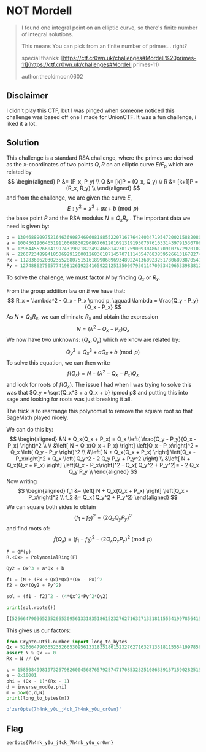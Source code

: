 # NOT Mordell

> I found one integral point on an elliptic curve, so there's finite number of integral solutions.
>
> This means You can pick from an finite number of primes... right?
>
> special thanks: [https://ctf.cr0wn.uk/challenges#Mordell%20primes-11](https://ctf.cr0wn.uk/challenges#Mordell primes-11)
>
> author:theoldmoon0602

## Disclaimer

I didn't play this CTF, but I was pinged when someone noticed this challenge was based off one I made for UnionCTF. It was a fun challenge, i liked it a lot.

## Solution

This challenge is a standard RSA challenge, where the primes are derived as the $x$-coordinates of two points $Q,R$ on an elliptic curve $E / F_p$ which are related by
$$
\begin{aligned}
P &= (P_x, P_y) \\
Q &= [k]P = (Q_x, Q_y)  \\
R &= [k+1]P = (R_x, R_y) \\
\end{aligned}
$$
and from the challenge, we are given the curve $E$,
$$
E: y^2 = x^3 + ax + b \pmod p
$$
the base point $P$ and the RSA modulus $N = Q_x R_x$ . The important data we need is given by:

```python
p = 13046889097521646369087469608188552207167764240347195472002158820809408567610092324592843361428437763328630003678802379234688335664907752858268976392979073
a = 10043619664651911066883029686766120169131919507076163314397915307085965058341170072938120477911396027902856306859830431800181085603701181775623189478719241
b = 12964455266041997431902182249246681423017590093048617091076729201020090112909200442573801636087298080179764338147888667898243288442212586190171993932442177
N = 22607234899418506929126001268361871457071114354768385952661316782742548112938224795906631400222949082488044126564531809419277303594848211922000498018284382244900831520857366772119155202621331079644609558409672584261968029536525583401488106146231216232578818115404806474812984250682928141729397248414221861387
Px = 11283606203023552880751516189906896934892241360923251780689387054183187410315259518723242477593131979010442607035913952477781391707487688691661703618439980
Py = 12748862750577419812619234165922125135009793011470953429653398381275403229335519006908182956425430354120606424111151410237675942385465833703061487938776991

```

To solve the challenge, we must factor $N$ by finding $Q_x$ or $R_x$.

From the group addition law on $E$ we have that:
$$
R_x = \lambda^2 - Q_x - P_x \pmod p, \qquad \lambda = \frac{Q_y - P_y}{Q_x - P_x}
$$
As $N = Q_x R_x$, we can eliminate $R_x$ and obtain the expression
$$
N = (\lambda^2 - Q_x - P_x) Q_x
$$
We now have two unknowns: $(Q_x, Q_y)$ which we know are related by:
$$
Q_y^2 = Q_x^3 + a Q_x + b \pmod p
$$
To solve this equation, we can then write
$$
f(Q_x) = N - (\lambda^2 - Q_x - P_x) Q_x
$$
and look for roots of $f(Q_x)$. The issue I had when I was trying to solve this was that $Q_y = \sqrt{Q_x^3 + a Q_x + b} \pmod p$ and putting this into sage and looking for roots was just breaking it all.

The trick is to rearrange this polynomial to remove the square root so that SageMath played nicely.

We can do this by:
$$
\begin{aligned}
&N + Q_x(Q_x + P_x) = Q_x \left( \frac{Q_y - P_y}{Q_x - P_x} \right)^2 \\ \\
&\left[ N + Q_x(Q_x + P_x) \right] \left[Q_x - P_x\right]^2 = Q_x \left( Q_y - P_y \right)^2 \\ 
&\left[ N + Q_x(Q_x + P_x) \right] \left[Q_x - P_x\right]^2 = Q_x \left( Q_y^2 - 2 Q_y P_y + P_y^2 \right) \\ 
&\left[ N + Q_x(Q_x + P_x) \right] \left[Q_x - P_x\right]^2 - Q_x( Q_y^2  + P_y^2)= - 2 Q_x Q_y P_y  
\\
\end{aligned}
$$
Now writing
$$
\begin{aligned}
f_1 &= \left[ N + Q_x(Q_x + P_x) \right] \left[Q_x - P_x\right]^2 \\
f_2 &=  Q_x( Q_y^2  + P_y^2)
\end{aligned}
$$
We can square both sides to obtain
$$
(f_1 - f_2)^2 = (2 Q_x Q_y P_y)^2
$$
and find roots of:
$$
\tilde{f}(Q_x) = (f_1 - f_2)^2 - (2 Q_x Q_y P_y)^2 \pmod p
$$

```python
F = GF(p)
R.<Qx> = PolynomialRing(F)

Qy2 = Qx^3 + a*Qx + b

f1 = (N + (Px + Qx)*Qx)*(Qx - Px)^2
f2 = Qx*(Qy2 + Py^2)

sol = (f1 - f2)^2 - (4*Qx^2*Py^2*Qy2)

print(sol.roots())

[(5266647903652352665309561331835186152327627163271331811555419978564191000470060566535428497675116887002541568904535904345037425011015457585262022604897451, 1), (4292528248136861387890911319917455946841411872473250675409509735620572311636407361858881556677385609500178629430025710517411214702704597103005396234440737, 1), (11283606203023552880751516189906896934892241360923251780689387054183187410315259518723242477593131979010442607035913952477781391707487688691661703618439980, 2)]
```

This gives us our factors:

```python
from Crypto.Util.number import long_to_bytes
Qx = 5266647903652352665309561331835186152327627163271331811555419978564191000470060566535428497675116887002541568904535904345037425011015457585262022604897451
assert N % Qx == 0
Rx = N // Qx

c = 15850849981973267982600456876579257471708532525108633915715902825196241000151529259632177065183069032967782114646012018721535909022877307131272587379284451827627191021621449090672315265556221217089055578013603281682705976215360078119427612168005716370941190233189775697324558168779779919848728188151630185987
e = 0x10001
phi = (Qx - 1)*(Rx - 1)
d = inverse_mod(e,phi)
m = pow(c,d,N)
print(long_to_bytes(m))

b'zer0pts{7h4nk_y0u_j4ck_7h4nk_y0u_cr0wn}'
```

## Flag

`zer0pts{7h4nk_y0u_j4ck_7h4nk_y0u_cr0wn}`
